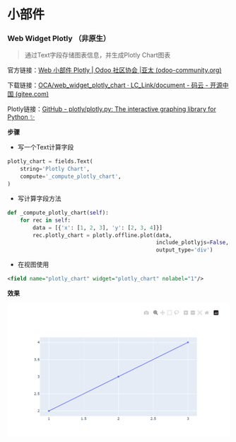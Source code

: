 # 小部件

### Web Widget Plotly （非原生）

> 通过Text字段存储图表信息，并生成Plotly Chart图表

官方链接：[Web 小部件 Plotly | Odoo 社区协会 |亚太 (odoo-community.org)](https://odoo-community.org/shop/web-widget-plotly-5069?page=33&category=26)

下载链接：[OCA/web_widget_plotly_chart · LC_Link/document - 码云 - 开源中国 (gitee.com)](https://gitee.com/LC_Link/document/tree/master/OCA/web_widget_plotly_chart)

Plotly链接：[GitHub - plotly/plotly.py: The interactive graphing library for Python :sparkles:](https://github.com/plotly/plotly.py#overview)

**步骤**

- 写一个Text计算字段

```python
plotly_chart = fields.Text(
    string='Plotly Chart',
    compute='_compute_plotly_chart',
) 
```

- 写计算字段方法  

```python
def _compute_plotly_chart(self):
    for rec in self:
        data = [{'x': [1, 2, 3], 'y': [2, 3, 4]}]
        rec.plotly_chart = plotly.offline.plot(data,
                                               include_plotlyjs=False,
                                               output_type='div')
```

- 在视图使用

```xml
<field name="plotly_chart" widget="plotly_chart" nolabel="1"/>
```
**效果**

![](assets/2025-10-09-14-46-32-image.png)
